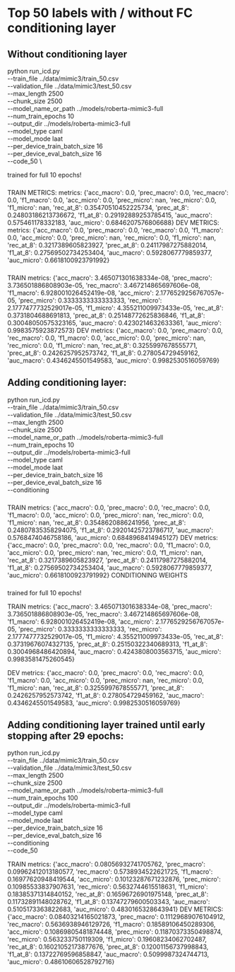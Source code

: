 # Top 50 labels with / without FC conditioning layer


## Without conditioning layer
python run_icd.py \
    --train_file ../data/mimic3/train_50.csv \
    --validation_file ../data/mimic3/test_50.csv \
    --max_length 2500 \
    --chunk_size 2500 \
    --model_name_or_path ../models/roberta-mimic3-full \
    --num_train_epochs 10 \
    --output_dir ../models/roberta-mimic3-full \
    --model_type caml \
    --model_mode laat \
    --per_device_train_batch_size 16 \
    --per_device_eval_batch_size 16 \
    --code_50 \

trained for full 10 epochs!
###
TRAIN METRICS:
metrics: {'acc_macro': 0.0, 'prec_macro': 0.0, 'rec_macro': 0.0, 'f1_macro': 0.0, 'acc_micro': 0.0, 'prec_micro': nan, 'rec_micro': 0.0, 'f1_micro': nan, 'rec_at_8': 0.35470510452225734, 'prec_at_8': 0.24803186213736672, 'f1_at_8': 0.29192889253785415, 'auc_macro': 0.575461178332183, 'auc_micro': 0.6846207576806688}
DEV METRICS:
metrics: {'acc_macro': 0.0, 'prec_macro': 0.0, 'rec_macro': 0.0, 'f1_macro': 0.0, 'acc_micro': 0.0, 'prec_micro': nan, 'rec_micro': 0.0, 'f1_micro': nan, 'rec_at_8': 0.3217389605823927, 'prec_at_8': 0.24117987275882014, 'f1_at_8': 0.27569502734253404, 'auc_macro': 0.5928067779859377, 'auc_micro': 0.6618100923791992}
###

TRAIN metrics:
{'acc_macro': 3.465071301638334e-08, 'prec_macro': 3.736501886808903e-05, 'rec_macro': 3.467214865697606e-08, 'f1_macro': 6.928001026452419e-08, 'acc_micro': 2.1776529256767057e-05, 'prec_micro': 0.3333333333333333, 'rec_micro': 2.1777477732529017e-05, 'f1_micro': 4.355211009973433e-05, 'rec_at_8': 0.3731804688691813, 'prec_at_8': 0.25148772625836846, 'f1_at_8': 0.30048050575323165, 'auc_macro': 0.4230214632633361, 'auc_micro': 0.9983575923872573}
DEV   metrics:
{'acc_macro': 0.0, 'prec_macro': 0.0, 'rec_macro': 0.0, 'f1_macro': 0.0, 'acc_micro': 0.0, 'prec_micro': nan, 'rec_micro': 0.0, 'f1_micro': nan, 'rec_at_8': 0.3255997678555771, 'prec_at_8': 0.2426257952573742, 'f1_at_8': 0.278054729459162, 'auc_macro': 0.4346245501549583, 'auc_micro': 0.9982530516059769}

## Adding conditioning layer:
python run_icd.py \
    --train_file ../data/mimic3/train_50.csv \
    --validation_file ../data/mimic3/test_50.csv \
    --max_length 2500 \
    --chunk_size 2500 \
    --model_name_or_path ../models/roberta-mimic3-full \
    --num_train_epochs 10 \
    --output_dir ../models/roberta-mimic3-full \
    --model_type caml \
    --model_mode laat \
    --per_device_train_batch_size 16 \
    --per_device_eval_batch_size 16 \
    --conditioning

###
TRAIN metrics:
{'acc_macro': 0.0, 'prec_macro': 0.0, 'rec_macro': 0.0, 'f1_macro': 0.0, 'acc_micro': 0.0, 'prec_micro': nan, 'rec_micro': 0.0, 'f1_micro': nan, 'rec_at_8': 0.3548620886241956, 'prec_at_8': 0.24807835358294075, 'f1_at_8': 0.29201425723786717, 'auc_macro': 0.5768474046758186, 'auc_micro': 0.6848968414945127}
DEV metrics:
{'acc_macro': 0.0, 'prec_macro': 0.0, 'rec_macro': 0.0, 'f1_macro': 0.0, 'acc_micro': 0.0, 'prec_micro': nan, 'rec_micro': 0.0, 'f1_micro': nan, 'rec_at_8': 0.3217389605823927, 'prec_at_8': 0.24117987275882014, 'f1_at_8': 0.27569502734253404, 'auc_macro': 0.5928067779859377, 'auc_micro': 0.6618100923791992}
CONDITIONING WEIGHTS
###
trained for full 10 epochs!

TRAIN metrics:
{'acc_macro': 3.465071301638334e-08, 'prec_macro': 3.736501886808903e-05, 'rec_macro': 3.467214865697606e-08, 'f1_macro': 6.928001026452419e-08, 'acc_micro': 2.1776529256767057e-05, 'prec_micro': 0.3333333333333333, 'rec_micro': 2.1777477732529017e-05, 'f1_micro': 4.355211009973433e-05, 'rec_at_8': 0.37319676074327135, 'prec_at_8': 0.25150322340689313, 'f1_at_8': 0.3004968486420894, 'auc_macro': 0.4243808003563715, 'auc_micro': 0.9983581475260545}

DEV   metrics:
{'acc_macro': 0.0, 'prec_macro': 0.0, 'rec_macro': 0.0, 'f1_macro': 0.0, 'acc_micro': 0.0, 'prec_micro': nan, 'rec_micro': 0.0, 'f1_micro': nan, 'rec_at_8': 0.3255997678555771, 'prec_at_8': 0.2426257952573742, 'f1_at_8': 0.278054729459162, 'auc_macro': 0.4346245501549583, 'auc_micro': 0.9982530516059769}

## Adding conditioning layer trained until early stopping after 29 epochs:
python run_icd.py \
    --train_file ../data/mimic3/train_50.csv \
    --validation_file ../data/mimic3/test_50.csv \
    --max_length 2500 \
    --chunk_size 2500 \
    --model_name_or_path ../models/roberta-mimic3-full \
    --num_train_epochs 100 \
    --output_dir ../models/roberta-mimic3-full \
    --model_type caml \
    --model_mode laat \
    --per_device_train_batch_size 16 \
    --per_device_eval_batch_size 16 \
    --conditioning \
    --code_50
    
TRAIN metrics: {'acc_macro': 0.08056932741705762, 'prec_macro': 0.09962412013180577, 'rec_macro': 0.5738934522621725, 'f1_macro': 0.16977620948419544, 'acc_micro': 0.10123287671232876, 'prec_micro': 0.10985533837907631, 'rec_micro': 0.5632744615518631, 'f1_micro': 0.18385371314840152, 'rec_at_8': 0.16596726901975148, 'prec_at_8': 0.11732891148028762, 'f1_at_8': 0.13747279600503343, 'auc_macro': 0.5105173363822683, 'auc_micro': 0.4830165328643941}
DEV METRICS: {'acc_macro': 0.08403214165021873, 'prec_macro': 0.11129689076104912, 'rec_macro': 0.5636938946129726, 'f1_macro': 0.18589106450289306, 'acc_micro': 0.10869805481874448, 'prec_micro': 0.11870373350498874, 'rec_micro': 0.563233750119309, 'f1_micro': 0.19608234062702487, 'rec_at_8': 0.16021052173877676, 'prec_at_8': 0.12001156737998843, 'f1_at_8': 0.13722769596858847, 'auc_macro': 0.5099987324744713, 'auc_micro': 0.48610606528792716}
